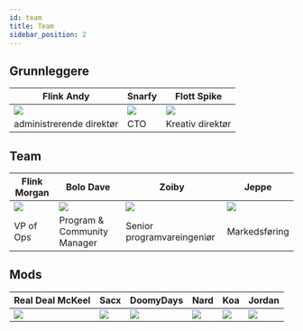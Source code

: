 ```yaml
---
id: team
title: Team
sidebar_position: 2
---
```


## Grunnleggere

| Flink Andy               | Snarfy               | Flott Spike              |
| ------------------------ | -------------------- | ------------------------ |
| ![](/img/NiftyAndy.png)  | ![](/img/snarfy.png) | ![](/img/NiftySpike.png) |
| administrerende direktør | CTO                  | Kreativ direktør         |

## Team

| Flink Morgan              | Bolo Dave                   | Zoiby                      | Jeppe               |
| ------------------------- | --------------------------- | -------------------------- | ------------------- |
| ![](/img/NiftyMorgan.png) | ![](/img/bolo.png)          | ![](/img/zoiby.png)        | ![](/img/jeppe.png) |
| VP of Ops                 | Program & Community Manager | Senior programvareingeniør | Markedsføring       |

## Mods

| Real Deal McKeel       | Sacx               | DoomyDays           | Nard               | Koa               | Jordan               |
| ---------------------- | ------------------ | ------------------- | ------------------ | ----------------- | -------------------- |
| ![](/img/realdeal.png) | ![](/img/sacx.png) | ![](/img/doomy.png) | ![](/img/nard.png) | ![](/img/koa.png) | ![](/img/jordan.png) |
